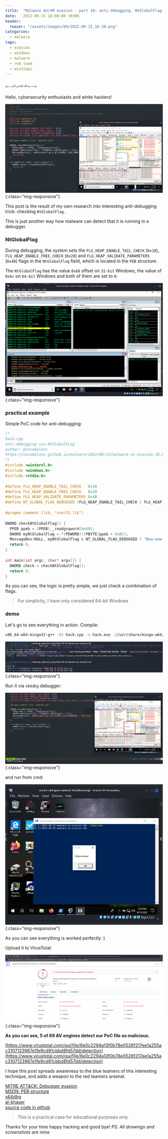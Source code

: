 ```yaml
---
title:  "Malware AV/VM evasion - part 10: anti-debugging. NtGlobalFlag. Simple C++ example."
date:   2022-09-15 10:00:00 +0300
header:
  teaser: "/assets/images/69/2022-09-15_16-30.png"
categories:
  - malware
tags:
  - evasion
  - windows
  - malware
  - red team
  - win32api
---
```


﷽

Hello, cybersecurity enthusiasts and white hackers!      

![av-evasion](/assets/images/69/2022-09-15_16-30.png){:class="img-responsive"}      

This post is the result of my own research into interesting anti-debugging trick: checking `NtGlobalFlag`.    

This is just another way how malware can detect that it is running in a debugger.     

### NtGlobalFlag

During debugging, the system sets the `FLG_HEAP_ENABLE_TAIL_CHECK` (`0x10`), `FLG_HEAP_ENABLE_FREE_CHECK` (`0x20`) and `FLG_HEAP_VALIDATE_PARAMETERS` (`0x40`) flags in the `NtGlobalFlag` field, which is located in the `PEB` structure.    

The `NtGlobalFlag` has the value `0x68` offset on `32-bit` Windows, the value of `0xbc` on `64-bit` Windows and both of them are set to `0`:    

![av-evasion](/assets/images/69/2022-09-15_16-07.png){:class="img-responsive"}      

### practical example

Simple PoC code for anti-debugging:     

```cpp
/*
hack.cpp
anti-debugging via NtGlobalFLag
author: @cocomelonc
https://cocomelonc.github.io/malware/2022/09/15/malware-av-evasion-10.html
*/
#include <winternl.h>
#include <windows.h>
#include <stdio.h>

#define FLG_HEAP_ENABLE_TAIL_CHECK   0x10
#define FLG_HEAP_ENABLE_FREE_CHECK   0x20
#define FLG_HEAP_VALIDATE_PARAMETERS 0x40
#define NT_GLOBAL_FLAG_DEBUGGED (FLG_HEAP_ENABLE_TAIL_CHECK | FLG_HEAP_ENABLE_FREE_CHECK | FLG_HEAP_VALIDATE_PARAMETERS)

#pragma comment (lib, "user32.lib")

DWORD checkNtGlobalFlag() {
  PPEB ppeb = (PPEB)__readgsqword(0x60);
  DWORD myNtGlobalFlag = *(PDWORD)((PBYTE)ppeb + 0xBC);
  MessageBox(NULL, myNtGlobalFlag & NT_GLOBAL_FLAG_DEBUGGED ? "Bow-wow!" : "Meow-meow!", "=^..^=", MB_OK);
  return 0;
}

int main(int argc, char* argv[]) {
  DWORD check = checkNtGlobalFlag();
  return 0;
}
```

As you can see, the logic is pretty simple, we just check a combination of flags.    

> For simplicity, I have only considered 64-bit Windows

### demo

Let's go to see everything in action. Compile:    

```bash
x86_64-w64-mingw32-g++ -O2 hack.cpp -o hack.exe -I/usr/share/mingw-w64/include/ -s -ffunction-sections -fdata-sections -Wno-write-strings -fno-exceptions -fmerge-all-constants -static-libstdc++ -static-libgcc -fpermissive
```

![av-evasion](/assets/images/69/2022-09-15_16-03.png){:class="img-responsive"}      

Run it via `x64dbg` debugger:    

![av-evasion](/assets/images/69/2022-09-15_16-31.png){:class="img-responsive"}      

and run from cmd:   

![av-evasion](/assets/images/69/2022-09-15_16-32.png){:class="img-responsive"}      

As you can see everything is worked perfectly :)   

Upload it to VirusTotal:    

![av-evasion](/assets/images/69/2022-09-16_01-14.png){:class="img-responsive"}      

**As you can see, 5 of 69 AV engines detect our PoC file as malicious.**    

[https://www.virustotal.com/gui/file/6e0c2294a13f0b78e0526f217ee1a255ac3107123967e1fe9cd91cbbd8fd57dd/detection](https://www.virustotal.com/gui/file/6e0c2294a13f0b78e0526f217ee1a255ac3107123967e1fe9cd91cbbd8fd57dd/detection)     

I hope this post spreads awareness to the blue teamers of this interesting technique, and adds a weapon to the red teamers arsenal.

[MITRE ATT&CK: Debugger evasion](https://attack.mitre.org/techniques/T1622/)       
[MSDN: PEB structure](https://docs.microsoft.com/en-us/windows/win32/api/winternl/ns-winternl-peb)     
[x64dbg](https://github.com/x64dbg/x64dbg)     
[al-khaser](https://github.com/LordNoteworthy/al-khaser)    
[source code in github](https://github.com/cocomelonc/2022-09-15-malware-av-evasion-10)    

> This is a practical case for educational purposes only.

Thanks for your time happy hacking and good bye!
*PS. All drawings and screenshots are mine*
